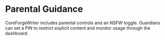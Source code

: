 # Parental Guidance

CoreForgeWriter includes parental controls and an NSFW toggle. Guardians can set a PIN to restrict explicit content and monitor usage through the dashboard.
